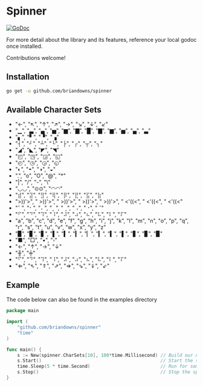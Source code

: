 # Spinner

[![GoDoc](https://godoc.org/github.com/briandowns/spinner?status.svg)](https://godoc.org/github.com/briandowns/spinner)

For more detail about the library and its features, reference your local godoc once installed.

Contributions welcome!

## Installation

```bash
go get -u github.com/briandowns/spinner
```

## Available Character Sets

* "←", "↖", "↑", "↗", "→", "↘", "↓", "↙"
* "▁", "▃", "▄", "▅", "▆", "▇", "█", "▇", "▆", "▅", "▄", "▃"
* "▖", "▘", "▝", "▗"
* "┤", "┘", "┴", "└", "├", "┌", "┬", "┐"
* "◢", "◣", "◤", "◥"
* "◰", "◳", "◲", "◱"
* "◴", "◷", "◶", "◵"
* "◐", "◓", "◑", "◒"
* ".", "o", "O", "@", "*"
* "|", "/", "-", "\\"
* "◡◡", "⊙⊙", "◠◠"
* "⣾", "⣽", "⣻", "⢿", "⡿", "⣟", "⣯", "⣷"
* ">))'>", " >))'>", "  >))'>", "   >))'>", "    >))'>", "   <'((<", "  <'((<", " <'((<"
* "⠁", "⠂", "⠄", "⡀", "⢀", "⠠", "⠐", "⠈"
* "⠋", "⠙", "⠹", "⠸", "⠼", "⠴", "⠦", "⠧", "⠇", "⠏"
* "a", "b", "c", "d", "e", "f", "g", "h", "i", "j", "k", "l", "m", "n", "o", "p", "q", "r", "s", "t", "u", "v", "w", "x", "y", "z"
* "▉", "▊", "▋", "▌", "▍", "▎", "▏", "▎", "▍", "▌", "▋", "▊", "▉"
* "■", "□", "▪", "▫"
* "←", "↑", "→", "↓"
* "╫", "╪"
* "⠋", "⠙", "⠹", "⠸", "⠼", "⠴", "⠦", "⠧", "⠇", "⠏"
* "⇐", "⇖", "⇑", "⇗", "⇒", "⇘", "⇓", "⇙"

## Example

The code below can also be found in the examples directory

```Go
package main

import (
	"github.com/briandowns/spinner"
	"time"
)

func main() {
	s := New(spinner.CharSets[10], 100*time.Millisecond) // Build our new spinner
	s.Start()                                            // Start the spinner
	time.Sleep(5 * time.Second)                          // Run for some time to simulate work
	s.Stop()                                             // Stop the spinner
}
```

